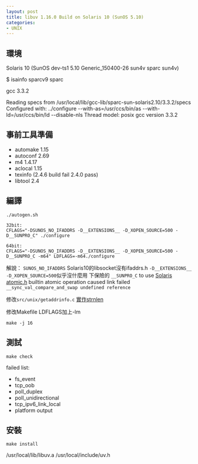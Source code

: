 ```yaml
---
layout: post
title: libuv 1.16.0 Build on Solaris 10 (SunOS 5.10)
categories:
- UNIX
---
```


## 環境

Solaris 10 (SunOS dev-ts1 5.10 Generic_150400-26 sun4v sparc sun4v)

$ isainfo
sparcv9 sparc

gcc 3.3.2 

Reading specs from /usr/local/lib/gcc-lib/sparc-sun-solaris2.10/3.3.2/specs
Configured with: ../configure --with-as=/usr/ccs/bin/as --with-ld=/usr/ccs/bin/ld --disable-nls
Thread model: posix
gcc version 3.3.2

## 事前工具準備

- automake 1.15
- autoconf 2.69
- m4 1.4.17
- aclocal 1.15
- texinfo (2.4.6 build fail 2.4.0 pass)
- libtool 2.4

## 編譯

```
./autogen.sh

32bit:
CFLAGS="-DSUNOS_NO_IFADDRS -D__EXTENSIONS__ -D_XOPEN_SOURCE=500 -D__SUNPRO_C" ./configure

64bit:
CFLAGS="-DSUNOS_NO_IFADDRS -D__EXTENSIONS__ -D_XOPEN_SOURCE=500 -D__SUNPRO_C -m64" LDFLAGS=-m64./configure
```

解說：
`SUNOS_NO_IFADDRS` Solaris10的libsocket沒有ifaddrs.h
`-D__EXTENSIONS__ -D_XOPEN_SOURCE=500`似乎沒什麼用 下保險的
`__SUNPRO_C` to use [Solaris atomic.h](https://docs.oracle.com/cd/E23824_01/html/821-1465/atomic-cas-uint-3c.html#scrolltoc)
builtin atomic operation caused link failed `__sync_val_compare_and_swap undefined reference`

修改`src/unix/getaddrinfo.c` [實作strnlen](https://github.com/slowfranklin/tracker/commit/ca217d15b61c048bc54e321d354e7ffcb3764277)

修改Makefile LDFLAGS加上-lm

```
make -j 16
```

## 測試

```
make check
```

failed list:
- fs_event
- tcp_oob
- poll_duplex
- poll_unidirectional
- tcp_ipv6_link_local
- platform output

## 安裝

```
make install
```

/usr/local/lib/libuv.a
/usr/local/include/uv.h
